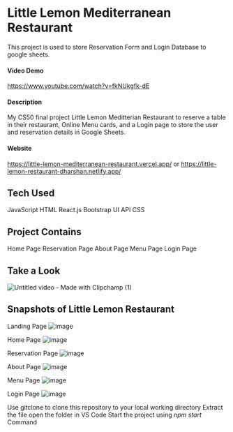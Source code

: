# Little Lemon Mediterranean Restaurant

This project is used to store Reservation Form and Login Database to google sheets.

#### Video Demo

https://www.youtube.com/watch?v=fkNUkgfk-dE

#### Description

My CS50 final project Little Lemon Meditterian Restaurant to reserve a table in their restaurant, Online Menu cards, and a Login page to store the user and reservation details in Google Sheets.

#### Website

https://little-lemon-mediterranean-restaurant.vercel.app/
or
https://little-lemon-restaurant-dharshan.netlify.app/

## Tech Used

JavaScript
HTML
React.js
Bootstrap UI
API
CSS

## Project Contains

Home Page
Reservation Page
About Page
Menu Page
Login Page

## Take a Look

![Untitled video - Made with Clipchamp (1)](https://github.com/Dharshan078/Little-Lemon-Mediterranean-Restaurant/assets/103129616/8101ad40-edf0-4b27-a0ff-d93cff8e84f2)

## Snapshots of Little Lemon Restaurant 

Landing Page
![image](https://github.com/Dharshan078/Little-Lemon-Mediterranean-Restaurant/assets/103129616/b0a06609-72a2-4f6b-8562-3a0cad16cb7a)

Home Page
![image](https://github.com/Dharshan078/Little-Lemon-Mediterranean-Restaurant/assets/103129616/c75eb74d-eacf-4352-9ed8-a9dabafc8ec6)

Reservation Page
![image](https://github.com/Dharshan078/Little-Lemon-Mediterranean-Restaurant/assets/103129616/73b01a01-d031-4b15-b471-c65b45ce9c25)

About Page
![image](https://github.com/Dharshan078/Little-Lemon-Mediterranean-Restaurant/assets/103129616/7ff0e75f-22a3-42df-9185-934b108962df)

Menu Page
![image](https://github.com/Dharshan078/Little-Lemon-Mediterranean-Restaurant/assets/103129616/bb533f92-e10e-45a3-970b-790de336078f)

Login Page
![image](https://github.com/Dharshan078/Little-Lemon-Mediterranean-Restaurant/assets/103129616/774589d2-2e8c-467d-840d-14fe3678a98d)




Use gitclone to clone this repository to your local working directory
Extract the file
open the folder in VS Code
Start the project using *npm start* Command
